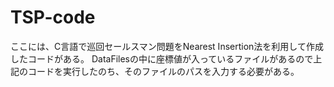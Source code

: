 # TSP-code
ここには、C言語で巡回セールスマン問題をNearest Insertion法を利用して作成したコードがある。
DataFilesの中に座標値が入っているファイルがあるので上記のコードを実行したのち、そのファイルのパスを入力する必要がある。
